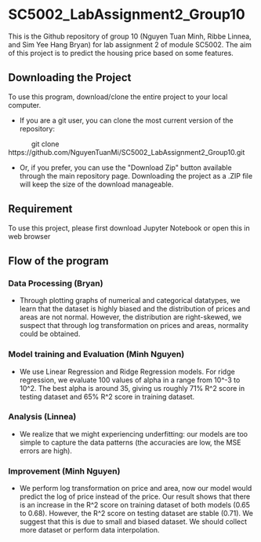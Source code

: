 # SC5002_LabAssignment2_Group10
This is the Github repository of group 10 (Nguyen Tuan Minh, Ribbe Linnea, and Sim Yee Hang Bryan) for lab assignment 2 of module SC5002. The aim of this project is to predict the housing price based on some features. 

## Downloading the Project
To use this program, download/clone the entire project to your local computer.

* If you are a git user, you can clone the most current version of the repository:

<p>&nbsp;&nbsp;&nbsp;&nbsp;&nbsp;&nbsp;&nbsp;&nbsp;&nbsp;&nbsp;&nbsp;&nbsp;git clone https://github.com/NguyenTuanMi/SC5002_LabAssignment2_Group10.git</p>

* Or, if you prefer, you can use the "Download Zip" button available through the main repository page.  Downloading the project as a .ZIP file will keep the size of the download manageable.

## Requirement
To use this project, please first download Jupyter Notebook or open this in web browser

## Flow of the program
### Data Processing (Bryan)

* Through plotting graphs of numerical and categorical datatypes, we learn that the dataset is highly biased and the distribution of prices and areas are not normal. However, the distribution are right-skewed, we suspect that through log transformation on prices and areas, normality could be obtained.

### Model training and Evaluation (Minh Nguyen)

* We use Linear Regression and Ridge Regression models. For ridge regression, we evaluate 100 values of alpha in a range from 10^-3 to 10^2. The best alpha is around 35, giving us roughly 71% R^2 score in testing dataset and 65% R^2 score in training dataset.

### Analysis (Linnea)

* We realize that we might experiencing underfitting: our models are too simple to capture the data patterns (the accuracies are low, the MSE errors are high).

### Improvement (Minh Nguyen)

* We perform log transformation on price and area, now our model would predict the log of price instead of the price. Our result shows that there is an increase in the R^2 score on training dataset of both models (0.65 to 0.68). However, the R^2 score on testing dataset are stable (0.71). We suggest that this is due to small and biased dataset. We should collect more dataset or perform data interpolation. 
